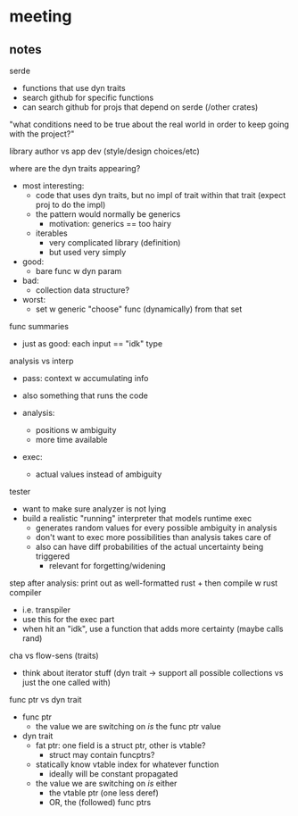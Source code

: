 # meeting

## notes

serde
- functions that use dyn traits
- search github for specific functions
- can search github for projs that depend on serde (/other crates)

"what conditions need to be true about the real world in order to keep going
with the project?"

library author vs app dev (style/design choices/etc)

where are the dyn traits appearing?
- most interesting:
    - code that uses dyn traits, but no impl of trait within that trait (expect
      proj to do the impl)
    - the pattern would normally be generics
        - motivation: generics == too hairy
    - iterables
        - very complicated library (definition)
        - but used very simply
- good:
    - bare func w dyn param
- bad:
    - collection data structure?
- worst:
    - set w generic "choose" func (dynamically) from that set


func summaries
- just as good: each input == "idk" type


analysis vs interp
- pass: context w accumulating info
- also something that runs the code

- analysis:
    - positions w ambiguity
    - more time available
- exec:
    - actual values instead of ambiguity

tester
- want to make sure analyzer is not lying
- build a realistic "running" interpreter that models runtime exec
    - generates random values for every possible ambiguity in analysis
    - don't want to exec more possibilities than analysis takes care of
    - also can have diff probabilities of the actual uncertainty being triggered
        - relevant for forgetting/widening

step after analysis: print out as well-formatted rust + then compile w rust
compiler
- i.e. transpiler
- use this for the exec part
- when hit an "idk", use a function that adds more certainty (maybe calls rand)

cha vs flow-sens (traits)
- think about iterator stuff (dyn trait -> support all possible collections vs
  just the one called with)

func ptr vs dyn trait
- func ptr
    - the value we are switching on _is_ the func ptr value
- dyn trait
    - fat ptr: one field is a struct ptr, other is vtable?
        - struct may contain funcptrs?
    - statically know vtable index for whatever function
        - ideally will be constant propagated
    - the value we are switching on _is_ either
        - the vtable ptr (one less deref)
        - OR, the (followed) func ptrs

